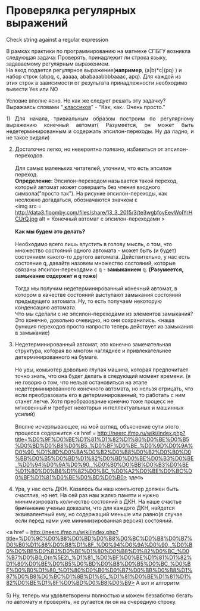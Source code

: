 # Проверялка регулярных выражений
Check string against a regular expression
<p>
В рамках практики по программированию на матмехе СПБГУ возникла следующая задача:
Проверять, принадлежит ли строка языку, задаваемому регулярным выражением.<br>
На вход подается регулярное выражение(<b>например</b>, (a|b)*c|(pq) ) и набор строк (abpq, c, aaaaa, ababaaabbbbaaac, apq).
Для каждой из этих строк в зависимости от результата принадлежности необходимо вывести Yes или NO

Условие вполне ясно. Но как же следует решать эту задачку? 
Выражаясь словами "<a href = http://www.math.spbu.ru/user/dlebedin/centre.html> классиков</a>" - "Как, как.. Очень просто."
</p>
<p align = justify>
1) Для начала, тривиальным образом построим по регулярному выражению конечный автомат( Разумеется, он может быть недетерминированным и содержать эпсилон-переходы. Ну да ладно, и не такое видали)

2) Достаточно легко, но невероятно полезно, избавиться от эпсилон-переходов. <br><br> Для самых маленьких читателей, уточним, что есть эпсилон переход. <br> <b>Определение: </b> Эпсилон-переходом называется такой переход, который автомат может совершить без чтения входного символа("просто так"). На рисунке эпсилон-переходы, как несложно догадаться, обозначаются значком ε<br> 
<img src = http://data3.floomby.com/files/share/13_3_2015/3/te3wgbfovEevWoIYrHCUrQ.jpg alt = Конечный автомат с эпсилон-переходами >
 <br><br>
<b> Как мы будем это делать?</b> <br><br> Необходимо всего лишь впустить в голову мысль, о том, что множество состояний одного автомата - может быть (и будет) состоянием какого-то другого автомата. Действительно, у нас есть состояние q, давайте назовем множество состояний, которые связаны эпсилон-переходами с q - <b> замыканием</b> q. <b>(Разумеется, замыкание содержит и q тоже</b>)<br> 
<br>Тогда мы получим недетерминированный конечный автомат, в котором в качестве состояний выступают замыкания состояний предыдущего автомата. Ну, то есть получаем некоторую конденсацию автомата. <br>
Что мы сделали с не эпсилон-переходами из элементов замыкания? Это конечно, довольно очевидно, но они сохранились.
<наша функция переходов просто напросто теперь действует из замыкания в замыкание)

3) Недетерминированный автомат, это конечно замечательная структура, которая во многом нагляднее и привлекательнее детерминированного на бумаге. <br><br>Но увы, комьютер довольно глупая машина, которая предпочитает точно знать, что она будет делать в следующий момент времени. 
(я не говорю о том, что нельзя остановиться на этапе недетерминированного конечного автомата, но нельзя отрицать, что если преобразовать его в детерминированный, то работать с ним станет легче. Хотя преобразование конечно тоже процесс не мгновенный и требует некоторых интеллектуальных и машинных усилий)<br><br>
Вполне исчерпывающее, на мой взгляд, объяснение сути этого процесса содержится <a href = http://neerc.ifmo.ru/wiki/index.php?title=%D0%9F%D0%BE%D1%81%D1%82%D1%80%D0%BE%D0%B5%D0%BD%D0%B8%D0%B5_%D0%BF%D0%BE_%D0%9D%D0%9A%D0%90_%D1%8D%D0%BA%D0%B2%D0%B8%D0%B2%D0%B0%D0%BB%D0%B5%D0%BD%D1%82%D0%BD%D0%BE%D0%B3%D0%BE_%D0%94%D0%9A%D0%90,_%D0%B0%D0%BB%D0%B3%D0%BE%D1%80%D0%B8%D1%82%D0%BC_%D0%A2%D0%BE%D0%BC%D0%BF%D1%81%D0%BE%D0%BD%D0%B0> здесь </a>

4) Ура, у нас есть ДКН. Казалось бы наш компьютер должен быть счастлив, но нет.
На сей раз нам жалко памяти и нужно минимизировать количество состояний в ДКН. 
На наше счастье <strike>британские</strike> ученые доказали, что для каждого ДКН, найдется эквивалентный ему, но содержащий меньше или равно(в случае если перед нами уже минимизированная версия) состояний.

<a href = http://neerc.ifmo.ru/wiki/index.php?title=%D0%9C%D0%B8%D0%BD%D0%B8%D0%BC%D0%B8%D0%B7%D0%B0%D1%86%D0%B8%D1%8F_%D0%94%D0%9A%D0%90,_%D0%B0%D0%BB%D0%B3%D0%BE%D1%80%D0%B8%D1%82%D0%BC_%D0%B7%D0%B0_O(n%5E2)_%D1%81_%D0%BF%D0%BE%D1%81%D1%82%D1%80%D0%BE%D0%B5%D0%BD%D0%B8%D0%B5%D0%BC_%D0%BF%D0%B0%D1%80_%D1%80%D0%B0%D0%B7%D0%BB%D0%B8%D1%87%D0%B8%D0%BC%D1%8B%D1%85_%D1%81%D0%BE%D1%81%D1%82%D0%BE%D1%8F%D0%BD%D0%B8%D0%B9> А вот и алгоритм</a>
<br><br>
5) Ну, теперь мы удовлетворены полностью и можем беззаботно бегать по автомату и проверять, не ругается ли он на очередную строку.
</p>


